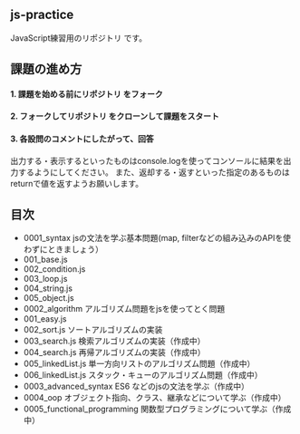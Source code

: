 

## js-practice

JavaScript練習用のリポジトリ です。

## 課題の進め方

#### 1. 課題を始める前にリポジトリ をフォーク

#### 2. フォークしてリポジトリ をクローンして課題をスタート

#### 3. 各設問のコメントにしたがって、回答

出力する・表示するといったものはconsole.logを使ってコンソールに結果を出力するようにしてください。
また、返却する・返すといった指定のあるものはreturnで値を返すようお願いします。

## 目次

- 0001_syntax jsの文法を学ぶ基本問題(map, filterなどの組み込みのAPIを使わずにときましょう）
 - 001_base.js
 - 002_condition.js
 - 003_loop.js
 - 004_string.js
 - 005_object.js
- 0002_algorithm アルゴリズム問題をjsを使ってとく問題
 - 001_easy.js
 - 002_sort.js ソートアルゴリズムの実装
 - 003_search.js 検索アルゴリズムの実装（作成中）
 - 004_search.js 再帰アルゴリズムの実装（作成中）
 - 005_linkedList.js 単一方向リストのアルゴリズム問題（作成中）
 - 006_linkedList.js スタック・キューのアルゴリズム問題（作成中）
- 0003_advanced_syntax ES6 などのjsの文法を学ぶ（作成中）
- 0004_oop オブジェクト指向、クラス、継承などについて学ぶ（作成中）
- 0005_functional_programming 関数型プログラミングについて学ぶ（作成中）

